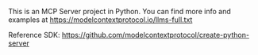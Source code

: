 <!-- Use this file to provide workspace-specific custom instructions to Copilot. For more details, visit https://code.visualstudio.com/docs/copilot/copilot-customization#_use-a-githubcopilotinstructionsmd-file -->

This is an MCP Server project in Python. You can find more info and examples at https://modelcontextprotocol.io/llms-full.txt

Reference SDK: https://github.com/modelcontextprotocol/create-python-server
